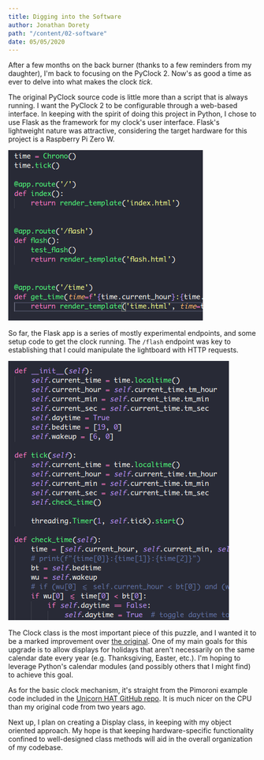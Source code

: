 ```yaml
---
title: Digging into the Software
author: Jonathan Dorety
path: "/content/02-software"
date: 05/05/2020
---
```


After a few months on the back burner (thanks to a few reminders from my daughter), I'm back to focusing on the PyClock 2. Now's as good a time as ever to delve into what makes the clock *tick*.

The original PyClock source code is little more than a script that is always running. I want the PyClock 2 to be configurable through a web-based interface. In keeping with the spirit of doing this project in Python, I chose to use Flask as the framework for my clock's user interface. Flask's lightweight nature was attractive, considering the target hardware for this project is a Raspberry Pi Zero W.

![Screenshot of Flask app code](./assets/2020-05-05-myapp.png "Flask App")

So far, the Flask app is a series of mostly experimental endpoints, and some setup code to get the clock running. The `/flash` endpoint was key to establishing that I could manipulate the lightboard with HTTP requests.

![Screenshot of clock code](./assets/2020-05-05-chrono.png "The Clock")

The Clock class is the most important piece of this puzzle, and I wanted it to be a marked improvement over [the original](https://github.com/jdorety/picture.clock/blob/master/WakeUp/main.py). One of my main goals for this upgrade is to allow displays for holidays that aren't necessarily on the same calendar date every year (e.g. Thanksgiving, Easter, etc.). I'm hoping to leverage Python's calendar modules (and possibly others that I might find) to achieve this goal.

As for the basic clock mechanism, it's straight from the Pimoroni example code included in the [Unicorn HAT GitHub repo](https://github.com/pimoroni/unicorn-hat/blob/master/examples/hat/clock.py). It is much nicer on the CPU than my original code from two years ago.

Next up, I plan on creating a Display class, in keeping with my object oriented approach. My hope is that keeping hardware-specific functionality confined to well-designed class methods will aid in the overall organization of my codebase.
